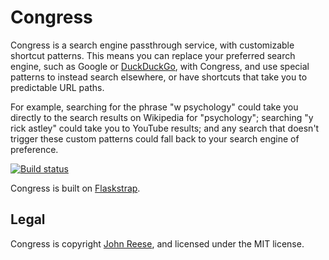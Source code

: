 Congress
========

Congress is a search engine passthrough service, with customizable shortcut
patterns.  This means you can replace your preferred search engine, such as
Google or [DuckDuckGo][], with Congress, and use special patterns to instead
search elsewhere, or have shortcuts that take you to predictable URL paths.

For example, searching for the phrase "w psychology" could take you directly
to the search results on Wikipedia for "psychology"; searching "y rick astley"
could take you to YouTube results; and any search that doesn't trigger these
custom patterns could fall back to your search engine of preference.

[![Build status](https://travis-ci.org/jreese/congress.svg)](https://travis-ci.org/jreese/congress)

Congress is built on [Flaskstrap][].


Legal
-----

Congress is copyright [John Reese][], and licensed under the MIT license.


[John Reese]: https://noswap.com
[Flaskstrap]: https://github.com/jreese/flaskstrap/
[DuckDuckGo]: https://duckduckgo.com/
